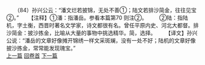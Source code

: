　　（84）孙兴公云：“潘文烂若披锦，无处不善①；陆文若排沙简金，往往见宝②。”
　　【注释】①潘：指潘岳。参看本篇第70 则注②。
　　②陆：指陆机，字土衡，西晋时著名文学家，诗文都很有名。曾任平原内史、河北大都督。排沙简金：披沙拣金，比喻从大量的事物中挑选精华。简，选择。
　　【译文】孙兴公说：“潘岳的文章好像摊开锦绣一样文采斑斓，没有一处不好；陆机的文章好像披沙拣金，常常能发现瑰宝。”
<br>[上一篇](04_083) [回卷首](04_000) [下一篇](04_085)
